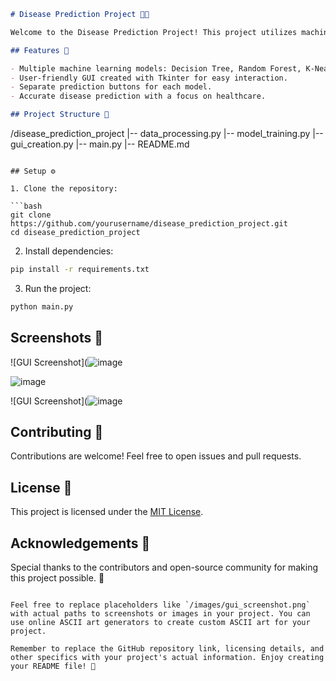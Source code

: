 
```markdown
# Disease Prediction Project 🤖💉

Welcome to the Disease Prediction Project! This project utilizes machine learning models to predict diseases based on symptoms, achieving an impressive accuracy of approximately 95%. 🚀

## Features 🌟

- Multiple machine learning models: Decision Tree, Random Forest, K-Nearest Neighbour, Naive Bayes.
- User-friendly GUI created with Tkinter for easy interaction.
- Separate prediction buttons for each model.
- Accurate disease prediction with a focus on healthcare.

## Project Structure 📂

```
/disease_prediction_project
|-- data_processing.py
|-- model_training.py
|-- gui_creation.py
|-- main.py
|-- README.md
```

## Setup ⚙️

1. Clone the repository:

```bash
git clone https://github.com/yourusername/disease_prediction_project.git
cd disease_prediction_project
```

2. Install dependencies:

```bash
pip install -r requirements.txt
```

3. Run the project:

```bash
python main.py
```

## Screenshots 📸

![GUI Screenshot](![image](https://github.com/AshadullahDanish/Disease_Prediction_System/assets/77275155/cdff84e5-6239-4703-81c3-6f585162d2ce)

![image](https://github.com/AshadullahDanish/Disease_Prediction_System/assets/77275155/ec54393a-5d76-4261-9833-7b711fedfab8)

![GUI Screenshot](![image](https://github.com/AshadullahDanish/Disease_Prediction_System/assets/77275155/31bd199b-222c-45d4-8be9-e1801cd976fe)

## Contributing 👥

Contributions are welcome! Feel free to open issues and pull requests.

## License 📝

This project is licensed under the [MIT License](LICENSE).

## Acknowledgements 🙌

Special thanks to the contributors and open-source community for making this project possible. 🎉
```

Feel free to replace placeholders like `/images/gui_screenshot.png` with actual paths to screenshots or images in your project. You can use online ASCII art generators to create custom ASCII art for your project.

Remember to replace the GitHub repository link, licensing details, and other specifics with your project's actual information. Enjoy creating your README file! 🚀
